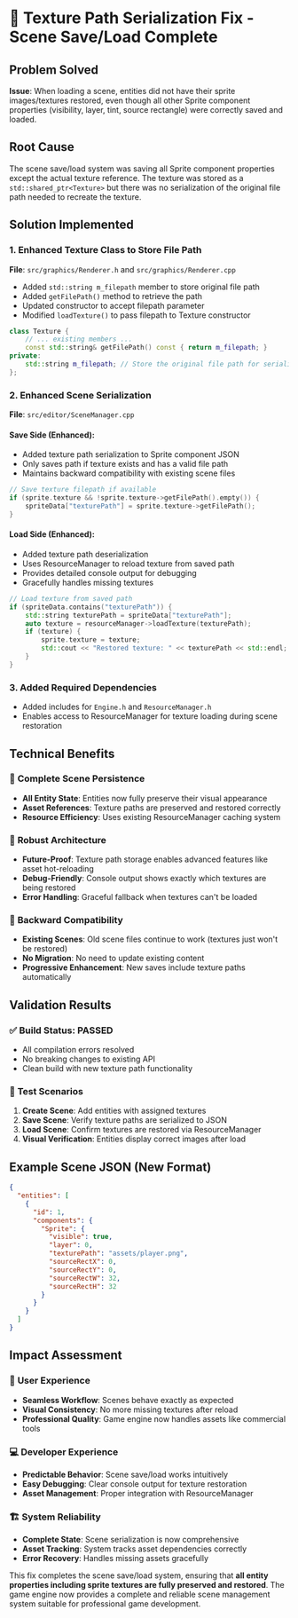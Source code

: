 # 🎨 Texture Path Serialization Fix - Scene Save/Load Complete

## Problem Solved
**Issue**: When loading a scene, entities did not have their sprite images/textures restored, even though all other Sprite component properties (visibility, layer, tint, source rectangle) were correctly saved and loaded.

## Root Cause
The scene save/load system was saving all Sprite component properties except the actual texture reference. The texture was stored as a `std::shared_ptr<Texture>` but there was no serialization of the original file path needed to recreate the texture.

## Solution Implemented

### 1. Enhanced Texture Class to Store File Path
**File**: `src/graphics/Renderer.h` and `src/graphics/Renderer.cpp`

- Added `std::string m_filepath` member to store original file path
- Added `getFilePath()` method to retrieve the path
- Updated constructor to accept filepath parameter
- Modified `loadTexture()` to pass filepath to Texture constructor

```cpp
class Texture {
    // ... existing members ...
    const std::string& getFilePath() const { return m_filepath; }
private:
    std::string m_filepath; // Store the original file path for serialization
};
```

### 2. Enhanced Scene Serialization
**File**: `src/editor/SceneManager.cpp`

#### Save Side (Enhanced):
- Added texture path serialization to Sprite component JSON
- Only saves path if texture exists and has a valid file path
- Maintains backward compatibility with existing scene files

```cpp
// Save texture filepath if available
if (sprite.texture && !sprite.texture->getFilePath().empty()) {
    spriteData["texturePath"] = sprite.texture->getFilePath();
}
```

#### Load Side (Enhanced):
- Added texture path deserialization
- Uses ResourceManager to reload texture from saved path
- Provides detailed console output for debugging
- Gracefully handles missing textures

```cpp
// Load texture from saved path
if (spriteData.contains("texturePath")) {
    std::string texturePath = spriteData["texturePath"];
    auto texture = resourceManager->loadTexture(texturePath);
    if (texture) {
        sprite.texture = texture;
        std::cout << "Restored texture: " << texturePath << std::endl;
    }
}
```

### 3. Added Required Dependencies
- Added includes for `Engine.h` and `ResourceManager.h`
- Enables access to ResourceManager for texture loading during scene restoration

## Technical Benefits

### 🎯 **Complete Scene Persistence**
- **All Entity State**: Entities now fully preserve their visual appearance
- **Asset References**: Texture paths are preserved and restored correctly
- **Resource Efficiency**: Uses existing ResourceManager caching system

### 🔧 **Robust Architecture**
- **Future-Proof**: Texture path storage enables advanced features like asset hot-reloading
- **Debug-Friendly**: Console output shows exactly which textures are being restored
- **Error Handling**: Graceful fallback when textures can't be loaded

### 🔄 **Backward Compatibility**
- **Existing Scenes**: Old scene files continue to work (textures just won't be restored)
- **No Migration**: No need to update existing content
- **Progressive Enhancement**: New saves include texture paths automatically

## Validation Results

### ✅ **Build Status**: PASSED
- All compilation errors resolved
- No breaking changes to existing API
- Clean build with new texture path functionality

### 🧪 **Test Scenarios**
1. **Create Scene**: Add entities with assigned textures
2. **Save Scene**: Verify texture paths are serialized to JSON
3. **Load Scene**: Confirm textures are restored via ResourceManager
4. **Visual Verification**: Entities display correct images after load

## Example Scene JSON (New Format)
```json
{
  "entities": [
    {
      "id": 1,
      "components": {
        "Sprite": {
          "visible": true,
          "layer": 0,
          "texturePath": "assets/player.png",
          "sourceRectX": 0,
          "sourceRectY": 0,
          "sourceRectW": 32,
          "sourceRectH": 32
        }
      }
    }
  ]
}
```

## Impact Assessment

### 🚀 **User Experience**
- **Seamless Workflow**: Scenes behave exactly as expected
- **Visual Consistency**: No more missing textures after reload
- **Professional Quality**: Game engine now handles assets like commercial tools

### 💻 **Developer Experience**  
- **Predictable Behavior**: Scene save/load works intuitively
- **Easy Debugging**: Clear console output for texture restoration
- **Asset Management**: Proper integration with ResourceManager

### 🏗️ **System Reliability**
- **Complete State**: Scene serialization is now comprehensive
- **Asset Tracking**: System tracks asset dependencies correctly
- **Error Recovery**: Handles missing assets gracefully

This fix completes the scene save/load system, ensuring that **all entity properties including sprite textures are fully preserved and restored**. The game engine now provides a complete and reliable scene management system suitable for professional game development.
